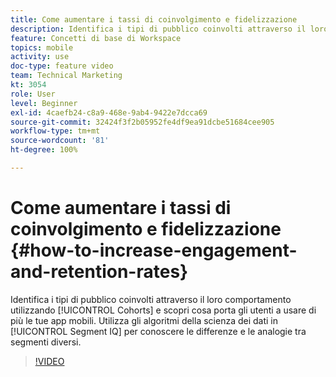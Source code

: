 ```yaml
---
title: Come aumentare i tassi di coinvolgimento e fidelizzazione
description: Identifica i tipi di pubblico coinvolti attraverso il loro comportamento utilizzando coorti, e scopri cosa porta gli utenti a usare di più le tue app mobili. Utilizza gli algoritmi della scienza dei dati in Segment IQ per conoscere le differenze e le analogie tra segmenti diversi.
feature: Concetti di base di Workspace
topics: mobile
activity: use
doc-type: feature video
team: Technical Marketing
kt: 3054
role: User
level: Beginner
exl-id: 4caefb24-c8a9-468e-9ab4-9422e7dcca69
source-git-commit: 32424f3f2b05952fe4df9ea91dcbe51684cee905
workflow-type: tm+mt
source-wordcount: '81'
ht-degree: 100%

---
```


# Come aumentare i tassi di coinvolgimento e fidelizzazione {#how-to-increase-engagement-and-retention-rates}

Identifica i tipi di pubblico coinvolti attraverso il loro comportamento utilizzando [!UICONTROL Cohorts] e scopri cosa porta gli utenti a usare di più le tue app mobili. Utilizza gli algoritmi della scienza dei dati in [!UICONTROL Segment IQ] per conoscere le differenze e le analogie tra segmenti diversi.

>[!VIDEO](https://video.tv.adobe.com/v/27825/?quality=12)
